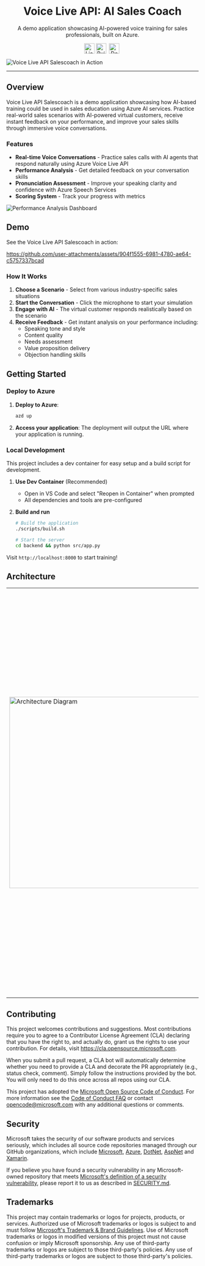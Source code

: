 <!--
---
name: Voice Live API Sales Coach (Python + React)
description: A demo application showcasing AI-powered voice training for sales professionals using Azure Voice Live API and Azure AI services.
languages:
- python
- typescript
- bicep
- azdeveloper
products:
- azure-openai
- azure-ai-foundry
- azure-speech
- azure
page_type: sample
urlFragment: voicelive-api-salescoach
---
-->
<p align="center">
   <h1 align="center">Voice Live API: AI Sales Coach</h1>
</p>
<p align="center">A demo application showcasing AI-powered voice training for sales professionals, built on Azure.</p>
<p align="center">
   <a href="https://github.com/Azure-Samples/voicelive-api-salescoach/blob/main/LICENSE.md"><img alt="License: MIT" src="https://img.shields.io/badge/License-MIT-green.svg" style="height:27px; vertical-align:middle;"/></a>
   <a href="https://github.com/Azure-Samples/voicelive-api-salescoach/actions/workflows/lint-and-test.yml"><img alt="Build Status" src="https://github.com/Azure-Samples/voicelive-api-salescoach/actions/workflows/lint-and-test.yml/badge.svg" style="height:27px; vertical-align:middle;"/></a>&nbsp;
   <a href="https://portal.azure.com/#create/Microsoft.Template/uri/https%3A%2F%2Fraw.githubusercontent.com%2FAzure-Samples%2Fvoicelive-api-salescoach%2Frefs%2Fheads%2Fmain%2Finfra%2Fdeployment.json"><img src="https://aka.ms/deploytoazurebutton" alt="Deploy to Azure" style="height:27px; vertical-align:middle;"/></a>&nbsp;
</p>

![Voice Live API Salescoach in Action](docs/assets/preview.png)

---

## Overview

Voice Live API Salescoach is a demo application showcasing how AI-based training could be used in sales education using Azure AI services. Practice real-world sales scenarios with AI-powered virtual customers, receive instant feedback on your performance, and improve your sales skills through immersive voice conversations.

### Features

- **Real-time Voice Conversations** - Practice sales calls with AI agents that respond naturally using Azure Voice Live API
- **Performance Analysis** - Get detailed feedback on your conversation skills
- **Pronunciation Assessment** - Improve your speaking clarity and confidence with Azure Speech Services
- **Scoring System** - Track your progress with metrics

![Performance Analysis Dashboard](docs/assets/analysis.png)

## Demo

See the Voice Live API Salescoach in action:

https://github.com/user-attachments/assets/904f1555-6981-4780-ae64-c5757337bcad

### How It Works

1. **Choose a Scenario** - Select from various industry-specific sales situations
2. **Start the Conversation** - Click the microphone to start your simulation
3. **Engage with AI** - The virtual customer responds realistically based on the scenario
4. **Receive Feedback** - Get instant analysis on your performance including:
   - Speaking tone and style
   - Content quality
   - Needs assessment
   - Value proposition delivery
   - Objection handling skills

## Getting Started 

### Deploy to Azure

1. **Deploy to Azure**:
   ```bash
   azd up
   ```
2. **Access your application**:
   The deployment will output the URL where your application is running.

### Local Development

This project includes a dev container for easy setup and a build script for  development.

1. **Use Dev Container** (Recommended)
   - Open in VS Code and select "Reopen in Container" when prompted
   - All dependencies and tools are pre-configured

2. **Build and run**
   ```bash
   # Build the application
   ./scripts/build.sh
   
   # Start the server
   cd backend && python src/app.py
   ```

Visit `http://localhost:8000` to start training!

## Architecture

<table>
<tr>
<td width="400">
<img src="docs/assets/architecture.png" alt="Architecture Diagram" width="500"/>
</td>
<td>

The application leverages multiple Azure AI services to deliver real-time voice-based sales training:

- **Azure AI Foundry** - AI platform including:
  - Voice Live API for real-time speech-to-speech conversations and avatar simulation
  - Large language models (GPT-4o) as underlying LLM for performance analysis
  - Speech Services for post-conversation pronunciation and fluency assessment
  - Optional AI Agent Service
- **React + Fluent UI** - Modern web interface
- **Python Flask** - Backend API and WebSocket communication

**Conversation Flow:** User speech → Voice Live API → GPT-4o processing → AI agent response → Performance analysis → Detailed feedback

</td>
</tr>
</table>

## Contributing

This project welcomes contributions and suggestions. Most contributions require you to agree to a
Contributor License Agreement (CLA) declaring that you have the right to, and actually do, grant us
the rights to use your contribution. For details, visit https://cla.opensource.microsoft.com.

When you submit a pull request, a CLA bot will automatically determine whether you need to provide
a CLA and decorate the PR appropriately (e.g., status check, comment). Simply follow the instructions
provided by the bot. You will only need to do this once across all repos using our CLA.

This project has adopted the [Microsoft Open Source Code of Conduct](https://opensource.microsoft.com/codeofconduct/).
For more information see the [Code of Conduct FAQ](https://opensource.microsoft.com/codeofconduct/faq/) or
contact [opencode@microsoft.com](mailto:opencode@microsoft.com) with any additional questions or comments.

## Security

Microsoft takes the security of our software products and services seriously, which includes all source code repositories managed through our GitHub organizations, which include [Microsoft](https://github.com/Microsoft), [Azure](https://github.com/Azure), [DotNet](https://github.com/dotnet), [AspNet](https://github.com/aspnet) and [Xamarin](https://github.com/xamarin).

If you believe you have found a security vulnerability in any Microsoft-owned repository that meets [Microsoft's definition of a security vulnerability](https://aka.ms/security.md/definition), please report it to us as described in [SECURITY.md](SECURITY.md).

## Trademarks

This project may contain trademarks or logos for projects, products, or services. Authorized use of Microsoft 
trademarks or logos is subject to and must follow 
[Microsoft's Trademark & Brand Guidelines](https://www.microsoft.com/en-us/legal/intellectualproperty/trademarks/usage/general).
Use of Microsoft trademarks or logos in modified versions of this project must not cause confusion or imply Microsoft sponsorship.
Any use of third-party trademarks or logos are subject to those third-party's policies.
Any use of third-party trademarks or logos are subject to those third-party's policies.
